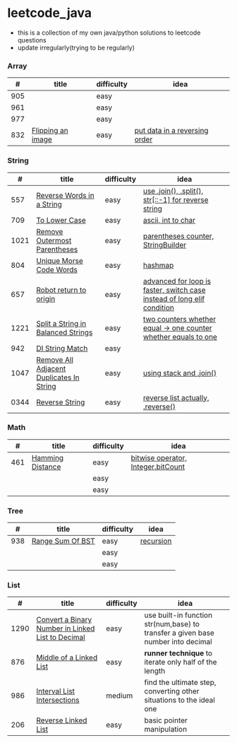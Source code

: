 # leetcode_java
- this is a collection of my own java/python solutions to leetcode questions 
- update irregularly(trying to be regularly)

### Array

| #   | title | difficulty | idea  |
|-----|-------|------------|------------------|
| 905 |       | easy       |                  |
| 961 |       | easy       |                  |
| 977 |       | easy       |                  |
|832|[Flipping an image](https://leetcode.com/problems/flipping-an-image/) |easy|[put data in a reversing order](https://github.com/tudou0002/leetcode_java/blob/master/problems/easy/0832FlippingAnImage.java)|


### String

| # | title | difficulty | idea  |
|-----|-------|------------|------------------|
|557|[Reverse Words in a String](https://leetcode.com/problems/reverse-words-in-a-string-iii/)|easy |[use .join(), .split(), str[::-1] for reverse string]()|
|709|[To Lower Case](https://leetcode.com/problems/to-lower-case/)| easy       | [ascii, int to char](https://github.com/tudou0002/leetcode_java/blob/master/problems/easy/0709ToLowerCase.java)   |
|1021|[Remove Outermost Parentheses](https://leetcode.com/problems/remove-outermost-parentheses/)| easy          |[parentheses counter, StringBuilder](https://github.com/tudou0002/leetcode_java/blob/master/problems/easy/1021RemoveOutermostParentheses.java) |
|804 |[Unique Morse Code Words](https://leetcode.com/problems/unique-morse-code-words/)| easy       |[hashmap](https://github.com/tudou0002/leetcode_java/blob/master/problems/easy/0804UniqueMorseCodeWords.java)                  |
|657 |[Robot return to origin](https://leetcode.com/problems/robot-return-to-origin/)| easy| [advanced for loop is faster, switch case instead of long elif condition](https://github.com/tudou0002/leetcode_java/blob/master/problems/easy/0657RobotReturnToOrigin.java)|
|1221|[Split a String in Balanced Strings](https://leetcode.com/problems/split-a-string-in-balanced-strings/) | easy  |[two counters whether equal -> one counter whether equals to one]()|
|942 |[DI String Match](https://leetcode.com/problems/di-string-match/) | easy |  |
|1047|[Remove All Adjacent Duplicates In String](https://leetcode.com/problems/remove-all-adjacent-duplicates-in-string/)| easy| [using stack and .join()]()|
|0344|[Reverse String](https://leetcode.com/problems/reverse-string/)| easy | [reverse list actually, .reverse()]()|



### Math

| # | title | difficulty | idea |
|---|-------|------------|------------------|
|461|[Hamming Distance](https://leetcode.com/problems/hamming-distance/)| easy    |[bitwise operator, Integer.bitCount](https://github.com/tudou0002/leetcode_java/blob/master/problems/easy/0461HammingDistance.java)      |
|   |       | easy       |                  |
|   |       | easy       |                  |


### Tree

| #   | title            | difficulty | idea  |
|-----|------------------|------------|------------------|
| 938 |[Range Sum Of BST](https://leetcode.com/problems/range-sum-of-bst/) | easy       | [recursion](https://github.com/tudou0002/leetcode_java/blob/master/problems/easy/0938RangeSumOfBST.java)        |
|     |                  | easy       |                  |
|     |                  | easy       |                  |


### List

| #   | title            | difficulty | idea  |
|-----|------------------|------------|------------------|
| 1290| [Convert a Binary Number in Linked List to Decimal](https://leetcode.com/problems/convert-binary-number-in-a-linked-list-to-integer/) | easy     |use built-in function str(num,base) to transfer a given base number into decimal|
|876 |[Middle of a Linked List](https://leetcode.com/problems/middle-of-the-linked-list/) | easy  | **runner technique** to iterate only half of the length |
|986|[Interval List Intersections](https://leetcode.com/problems/interval-list-intersections/)| medium| find the ultimate step, converting other situations to the ideal one |
|206|[Reverse Linked List](https://leetcode.com/problems/reverse-linked-list/) | easy | basic pointer manipulation |


